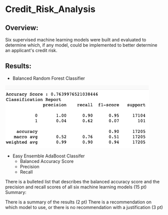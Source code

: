 # Credit_Risk_Analysis

## Overview: 
Six supervised machine learning models were built and evaluated to determine which, if any model, could be implemented to better determine an applicant's credit risk. 

## Results:

* Balanced Random Forest Classifier

![BRFC.PNG](https://github.com/worksm/Credit_Risk_Analysis/blob/c4d10834c7c38c8ebbd8c70c776583caeb3f06fa/BRFC.png)

* Easy Ensemble AdaBoost Classifer
   * Balanced Accuracy Score
   * Precision 
   * Recall


There is a bulleted list that describes the balanced accuracy score and the precision and recall scores of all six machine learning models (15 pt)
Summary:

There is a summary of the results (2 pt)
There is a recommendation on which model to use, or there is no recommendation with a justification (3 pt)
